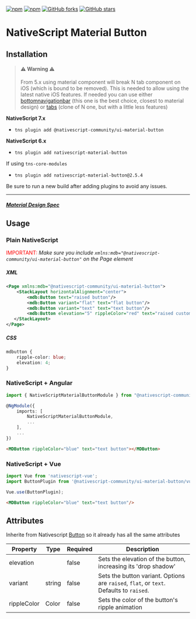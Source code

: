 [![npm](https://img.shields.io/npm/v/nativescript-material-button.svg)](https://www.npmjs.com/package/nativescript-material-button)
[![npm](https://img.shields.io/npm/dt/nativescript-material-button.svg?label=npm%20downloads)](https://www.npmjs.com/package/nativescript-material-button)
[![GitHub forks](https://img.shields.io/github/forks/Akylas/nativescript-material-components.svg)](https://github.com/Akylas/nativescript-material-components/network)
[![GitHub stars](https://img.shields.io/github/stars/Akylas/nativescript-material-components.svg)](https://github.com/Akylas/nativescript-material-components/stargazers)

# NativeScript Material Button

## Installation

> #### :warning: Warning :warning:
>From 5.x using material component will break N tab component on iOS (which is bound to be removed). This is needed to allow using the latest native iOS features. If needed you can use either [bottomnavigationbar](https://www.npmjs.com/package/nativescript-material-bottomnavigationbar) (this one is the best choice, closest to material design) or [tabs](https://www.npmjs.com/package/nativescript-material-tabs) (clone of N one, but with a little less features)

**NativeScript 7.x**

* `tns plugin add @nativescript-community/ui-material-button`


**NativeScript 6.x**

* `tns plugin add nativescript-material-button`

If using ```tns-core-modules```
* `tns plugin add nativescript-material-button@2.5.4`

Be sure to run a new build after adding plugins to avoid any issues.

---

##### [Material Design Spec](https://material.io/design/components/buttons.html)

## Usage


### Plain NativeScript

<span style="color:red">IMPORTANT: </span>_Make sure you include `xmlns:mdb="@nativescript-community/ui-material-button"` on the Page element_

##### XML

```XML
<Page xmlns:mdb="@nativescript-community/ui-material-button">
    <StackLayout horizontalAlignment="center">
        <mdb:Button text="raised button"/>
        <mdb:Button variant="flat" text="flat button"/>
        <mdb:Button variant="text" text="text button"/>
        <mdb:Button elevation="5" rippleColor="red" text="raised custom button"/>
   </StackLayout>
</Page>
```

##### CSS

```CSS
mdbutton {
    ripple-color: blue;
    elevation: 4;
}
```

### NativeScript + Angular

```typescript
import { NativeScriptMaterialButtonModule } from "@nativescript-community/ui-material-button/angular";

@NgModule({
    imports: [
        NativeScriptMaterialButtonModule,
        ...
    ],
    ...
})
```

```html
<MDButton rippleColor="blue" text="text button"></MDButton>
```

### NativeScript + Vue

```javascript
import Vue from 'nativescript-vue';
import ButtonPlugin from '@nativescript-community/ui-material-button/vue';

Vue.use(ButtonPlugin);
```

```html
<MDButton rippleColor="blue" text="text button"/>
```

## Attributes

Inherite from Nativescript [Button](https://docs.nativescript.org/ui/ns-ui-widgets/button) so it already has all the same attributes


| Property      | Type   | Required | Description  |
|---------------|--------|----------|--------------|
| elevation     |        | false    | Sets the elevation of the button, increasing its 'drop shadow' |
| variant       | string | false    | Sets the button variant. Options are `raised`, `flat`, or `text`. Defaults to `raised`.  |
| rippleColor   | Color  | false    | Sets the color of the button's ripple animation |
